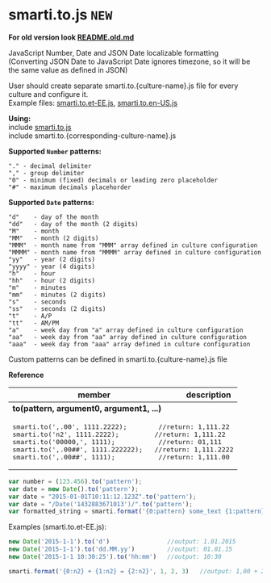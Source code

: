# smarti.to.js `NEW`

<b>For old version look [README.old.md](https://github.com/onitecsoft/smarti.to.js/blob/master/README.old.md)</b>

JavaScript Number, Date and JSON Date localizable formatting  
(Converting JSON Date to JavaScript Date ignores timezone, so it will be the same value as defined in JSON)

User should create separate smarti.to.{culture-name}.js file for every culture and configure it.  
Example files: [smarti.to.et-EE.js](https://raw.githubusercontent.com/onitecsoft/smarti.to.js/master/src/smarti.to.et-EE.js), [smarti.to.en-US.js](https://raw.githubusercontent.com/onitecsoft/smarti.to.js/master/src/smarti.to.en-US.js)

<b>Using:</b>  
include [smarti.to.js](https://raw.githubusercontent.com/onitecsoft/smarti.to.js/master/src/smarti.to.js)   
include smarti.to.{corresponding-culture-name}.js

<b>Supported `Number` patterns:</b>
```
"." - decimal delimiter  
"," - group delimiter  
"0" - minimum (fixed) decimals or leading zero placeholder  
"#" - maximum decimals placehorder
```

<b>Supported `Date` patterns:</b>
```
"d"    - day of the month  
"dd"   - day of the month (2 digits)  
"M"    - month  
"MM"   - month (2 digits)  
"MMM"  - month name from "MMM" array defined in culture configuration  
"MMMM" - month name from "MMMM" array defined in culture configuration  
"yy"   - year (2 digits)  
"yyyy" - year (4 digits)  
"h"    - hour  
"hh"   - hour (2 digits)  
"m"    - minutes  
"mm"   - minutes (2 digits)  
"s"    - seconds  
"ss"   - seconds (2 digits)  
"t"    - A/P  
"tt"   - AM/PM  
"a"    - week day from "a" array defined in culture configuration  
"aa"   - week day from "aa" array defined in culture configuration  
"aaa"  - week day from "aaa" array defined in culture configuration  
```

Custom patterns can be defined in smarti.to.{culture-name}.js file

<b>Reference</b>

<table>
  <thead>
    <tr>
      <th>member</th>
      <th>description</th>
    </tr>
  </thead>
  <tr>
    <td><b>to(pattern, argument0, argument1, ...)</b></td>
    <td></td>
  </tr>
  <tr>
    <td colspan="2">
<pre lang="javascript">
smarti.to(',.00', 1111.2222);		 //return: 1,111.22
smarti.to('n2', 1111.2222);		    //return: 1,111.22
smarti.to('00000,', 1111);			 //return: 01,111
smarti.to(',.00##', 1111.222222);	//return: 1,111.2222
smarti.to(',.00##', 1111);			 //return: 1,111.00
</pre>
    </td>
  </tr>
</table>

```js
var number = (123.456).to('pattern');
var date = new Date().to('pattern');
var date = "2015-01-01T10:11:12.123Z".to('pattern');
var date = "/Date('1432883671013')/".to('pattern');
var formatted_string = smarti.format('{0:pattern} some_text {1:pattern}...', var0, var1, ...)
```



Examples (smarti.to.et-EE.js):
```js
new Date('2015-1-1').to('d')                //output: 1.01.2015  
new Date('2015-1-1').to('dd.MM.yy')         //output: 01.01.15  
new Date('2015-1-1 10:30:25').to('hh:mm')   //output: 10:30

smarti.format('{0:n2} + {1:n2} = {2:n2}', 1, 2, 3)   //output: 1,00 + 2,00 = 3,00
```

